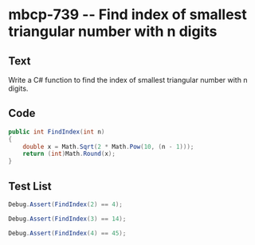 # mbcp-739 -- Find index of smallest triangular number with n digits

## Text

Write a C# function to find the index of smallest triangular number with n digits.

## Code

```csharp
public int FindIndex(int n) 
{ 
    double x = Math.Sqrt(2 * Math.Pow(10, (n - 1))); 
    return (int)Math.Round(x); 
}
```

## Test List

```csharp
Debug.Assert(FindIndex(2) == 4);
```

```csharp
Debug.Assert(FindIndex(3) == 14);
```

```csharp
Debug.Assert(FindIndex(4) == 45);
```
